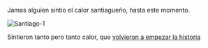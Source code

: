 Jamas alguien sintio el calor santiagueño, hasta este momento.

![Santiago-1](https://github.com/juancarmo/create-your-own-adventure.git)

Sintieron tanto pero tanto calor, que [volvieron a empezar la historia](espanol/canudos.md)
